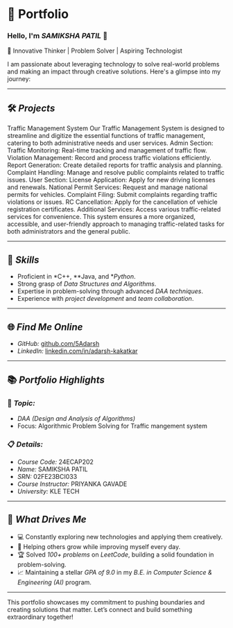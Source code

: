 # 🌟 Portfolio

### Hello, I'm *SAMIKSHA PATIL* 👋  
🚀 Innovative Thinker | Problem Solver | Aspiring Technologist  

I am passionate about leveraging technology to solve real-world problems and making an impact through creative solutions. Here's a glimpse into my journey:  

---

## 🛠 *Projects*   
Traffic Management System
Our Traffic Management System is designed to streamline and digitize the essential functions of traffic management, catering to both administrative needs and user services.
Admin Section:
Traffic Monitoring: Real-time tracking and management of traffic flow.
Violation Management: Record and process traffic violations efficiently.
Report Generation: Create detailed reports for traffic analysis and planning.
Complaint Handling: Manage and resolve public complaints related to traffic issues.
User Section:
License Application: Apply for new driving licenses and renewals.
National Permit Services: Request and manage national permits for vehicles.
Complaint Filing: Submit complaints regarding traffic violations or issues.
RC Cancellation: Apply for the cancellation of vehicle registration certificates.
Additional Services: Access various traffic-related services for convenience.
This system ensures a more organized, accessible, and user-friendly approach to managing traffic-related tasks for both administrators and the general public.

---

## 🚀 *Skills*  
- Proficient in *C++, **Java, and **Python*.  
- Strong grasp of *Data Structures and Algorithms*.  
- Expertise in problem-solving through advanced *DAA techniques*.  
- Experience with *project development* and *team collaboration*.  

---

## 🌐 *Find Me Online*  
- *GitHub:* [github.com/5Adarsh](https://github.com/5Adarsh)  
- *LinkedIn:* [linkedin.com/in/adarsh-kakatkar](https://www.linkedin.com/in/adarsh-kakatkar-b294b8306)  

---

## 📚 *Portfolio Highlights*  

### 🎯 *Topic:*  
- *DAA (Design and Analysis of Algorithms)*  
- Focus: Algorithmic Problem Solving for Traffic mangement system   

### 📋 *Details:*  
- *Course Code:* 24ECAP202  
- *Name:* SAMIKSHA PATIL  
- *SRN:* 02FE23BCI033
- *Course Instructor:* PRIYANKA GAVADE
- *University:* KLE TECH  

---

## 🎨 *What Drives Me*  
- 💻 Constantly exploring new technologies and applying them creatively.  
- 🤝 Helping others grow while improving myself every day.  
- 🏆 Solved *100+ problems* on *LeetCode*, building a solid foundation in problem-solving.  
- 📈 Maintaining a stellar *GPA of 9.0* in my *B.E. in Computer Science & Engineering (AI)* program.  

---

This portfolio showcases my commitment to pushing boundaries and creating solutions that matter. Let’s connect and build something extraordinary together!
